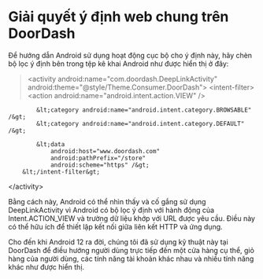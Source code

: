 # Giải quyết ý định web chung trên DoorDash

Để hướng dẫn Android sử dụng hoạt động cục bộ cho ý định này, hãy chèn bộ lọc ý định bên trong tệp kê khai Android như được hiển thị ở đây: 

> &lt;activity
    android:name="com.doordash.DeepLinkActivity"
    android:theme="@style/Theme.Consumer.DoorDash"&gt;
        &lt;intent-filter&gt;
            &lt;action android:name="android.intent.action.VIEW" /&gt;
     
            &lt;category android:name="android.intent.category.BROWSABLE" /&gt;
            &lt;category android:name="android.intent.category.DEFAULT" /&gt;
      
            &lt;data
                android:host="www.doordash.com"
                android:pathPrefix="/store"
                android:scheme="https" /&gt;
        &lt;/intent-filter&gt;
&lt;/activity&gt; 

Bằng cách này, Android có thể nhìn thấy và cố gắng sử dụng DeepLinkActivity vì Android có bộ lọc ý định với hành động của Intent.ACTION_VIEW và trường dữ liệu khớp với URL được yêu cầu. Điều này có thể hữu ích để thiết lập kết nối giữa liên kết HTTP và ứng dụng.

Cho đến khi Android 12 ra đời, chúng tôi đã sử dụng kỹ thuật này tại DoorDash để điều hướng người dùng trực tiếp đến một cửa hàng cụ thể, giỏ hàng của người dùng, các tính năng tài khoản khác nhau và nhiều tính năng khác như được hiển thị.
